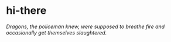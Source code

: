 # hi-there

*Dragons, the policeman knew, were supposed to breathe fire and occasionally get themselves slaughtered.*
